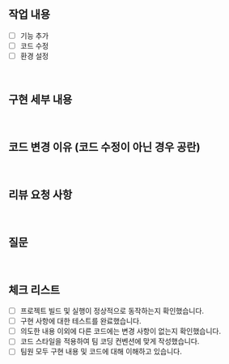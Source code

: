 ## 작업 내용
- [ ] 기능 추가
- [ ] 코드 수정
- [ ] 환경 설정

<br/>

## 구현 세부 내용


<br/>

## 코드 변경 이유 (코드 수정이 아닌 경우 공란)


<br/>

## 리뷰 요청 사항


<br/>

## 질문


<br/>

## 체크 리스트
- [ ] 프로젝트 빌드 및 실행이 정상적으로 동작하는지 확인했습니다.
- [ ] 구현 사항에 대한 테스트를 완료했습니다.
- [ ] 의도한 내용 이외에 다른 코드에는 변경 사항이 없는지 확인했습니다.
- [ ] 코드 스타일을 적용하여 팀 코딩 컨벤션에 맞게 작성했습니다.
- [ ] 팀원 모두 구현 내용 및 코드에 대해 이해하고 있습니다.